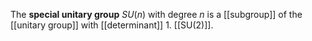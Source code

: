 The **special unitary group** $SU(n)$ with degree $n$ is a [[subgroup]] of the [[unitary group]] with [[determinant]] 1. [[SU(2)]].